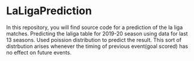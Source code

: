 # LaLigaPrediction
In this repository, you will find source code for a prediction of the la liga matches. Predicting the laliga table for 2019-20 season using data for last 13 seasons.
Used poission distribution to predict the result. This sort of distrbution arises whenever the timing of previous event(goal scored) has no effect on future events.
